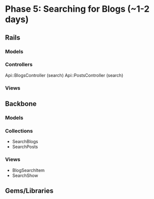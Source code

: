 # Phase 5: Searching for Blogs (~1-2 days)

## Rails
### Models

### Controllers
Api::BlogsController (search)
Api::PostsController (search)

### Views

## Backbone
### Models

### Collections
* SearchBlogs
* SearchPosts

### Views
* BlogSearchItem
* SearchShow

## Gems/Libraries
